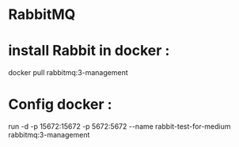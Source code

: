 # RabbitMQ

# install Rabbit in docker :
  docker pull rabbitmq:3-management
# Config  docker :
 run -d -p 15672:15672 -p 5672:5672 --name rabbit-test-for-medium rabbitmq:3-management
